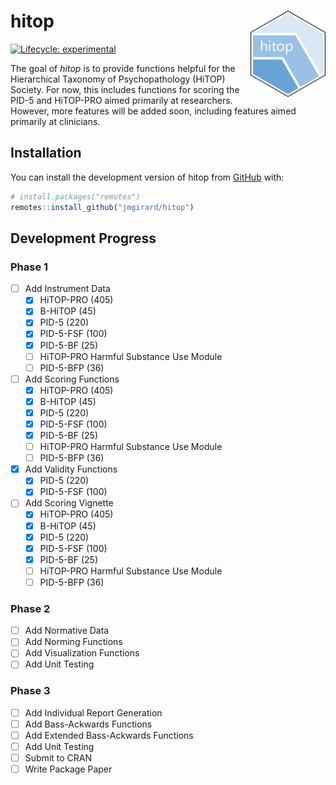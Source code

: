 
<!-- README.md is generated from README.Rmd. Please edit that file -->

# hitop <a href="https://jmgirard.github.io/hitop/"><img src="man/figures/logo.png" align="right" height="138" alt="hitop website" /></a>

<!-- badges: start -->

[![Lifecycle:
experimental](https://img.shields.io/badge/lifecycle-experimental-orange.svg)](https://lifecycle.r-lib.org/articles/stages.html#experimental)
<!-- badges: end -->

The goal of *hitop* is to provide functions helpful for the Hierarchical
Taxonomy of Psychopathology (HiTOP) Society. For now, this includes
functions for scoring the PID-5 and HiTOP-PRO aimed primarily at
researchers. However, more features will be added soon, including
features aimed primarily at clinicians.

## Installation

You can install the development version of hitop from
[GitHub](https://github.com/) with:

``` r
# install.packages("remotes")
remotes::install_github("jmgirard/hitop")
```

## Development Progress

<style>
  li > input[type=checkbox],
  li > input[type=checkbox] + * {
    pointer-events: none;
    cursor: default;
  }
</style>

### Phase 1

- [ ] Add Instrument Data
  - [x] HiTOP-PRO (405)
  - [x] B-HiTOP (45)
  - [x] PID-5 (220)
  - [x] PID-5-FSF (100)
  - [x] PID-5-BF (25)
  - [ ] HiTOP-PRO Harmful Substance Use Module
  - [ ] PID-5-BFP (36)
- [ ] Add Scoring Functions
  - [x] HiTOP-PRO (405)
  - [x] B-HiTOP (45)
  - [x] PID-5 (220)
  - [x] PID-5-FSF (100)
  - [x] PID-5-BF (25)
  - [ ] HiTOP-PRO Harmful Substance Use Module
  - [ ] PID-5-BFP (36)
- [x] Add Validity Functions
  - [x] PID-5 (220)
  - [x] PID-5-FSF (100)
- [ ] Add Scoring Vignette
  - [x] HiTOP-PRO (405)
  - [x] B-HiTOP (45)
  - [x] PID-5 (220)
  - [x] PID-5-FSF (100)
  - [x] PID-5-BF (25)
  - [ ] HiTOP-PRO Harmful Substance Use Module
  - [ ] PID-5-BFP (36)

### Phase 2

- [ ] Add Normative Data
- [ ] Add Norming Functions
- [ ] Add Visualization Functions
- [ ] Add Unit Testing

### Phase 3

- [ ] Add Individual Report Generation
- [ ] Add Bass-Ackwards Functions
- [ ] Add Extended Bass-Ackwards Functions
- [ ] Add Unit Testing
- [ ] Submit to CRAN
- [ ] Write Package Paper

